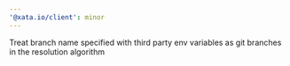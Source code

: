 ```yaml
---
'@xata.io/client': minor
---
```


Treat branch name specified with third party env variables as git branches in the resolution algorithm
